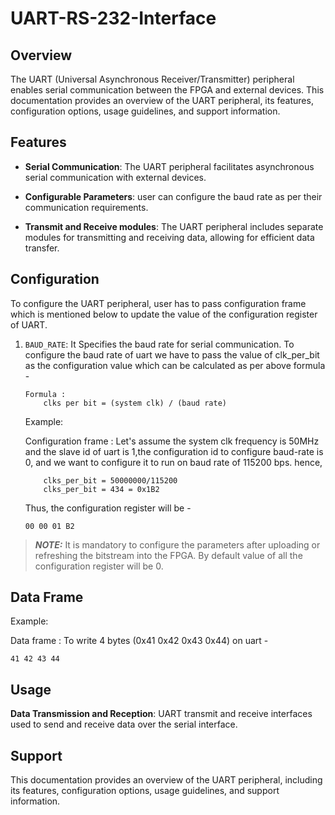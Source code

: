 # UART-RS-232-Interface

## Overview

The UART (Universal Asynchronous Receiver/Transmitter) peripheral enables serial communication between the FPGA and external devices. This documentation provides an overview of the UART peripheral, its features, configuration options, usage guidelines, and support information.

## Features

- **Serial Communication**: The UART peripheral facilitates asynchronous serial communication with external devices.
  
- **Configurable Parameters**: user can configure the baud rate as per their communication requirements.
  
- **Transmit and Receive modules**: The UART peripheral includes separate modules for transmitting and receiving data, allowing for efficient data transfer.

## Configuration

To configure the UART peripheral, user has to pass configuration frame which is mentioned below to update the value of the configuration register of UART. 

    
1. `BAUD_RATE`: It Specifies the baud rate for serial communication. To configure the baud rate of uart we have to pass the value of clk_per_bit as the configuration value which can be calculated as per above formula -

    ```
    Formula :
        clks per bit = (system clk) / (baud rate)
    ```
    
    Example:

    Configuration frame :
    Let's assume the system clk frequency is 50MHz and the slave id of uart is 1,the configuration id to configure baud-rate is 0, and we want to configure it to run on baud rate of 115200 bps. 
    hence,
    ```
        clks_per_bit = 50000000/115200
        clks_per_bit = 434 = 0x1B2
    ```
    Thus, the configuration register will be -
    ```
    00 00 01 B2
    ```

> **_NOTE:_**  It is mandatory to configure the parameters after uploading or refreshing the bitstream into the FPGA. By default value of all the configuration register will be 0.

## Data Frame
Example:

Data frame :
To write 4 bytes (0x41 0x42 0x43 0x44) on uart -
```
41 42 43 44
```

## Usage
**Data Transmission and Reception**: UART transmit and receive interfaces used to send and receive data over the serial interface.

## Support

This documentation provides an overview of the UART peripheral, including its features, configuration options, usage guidelines, and support information.
